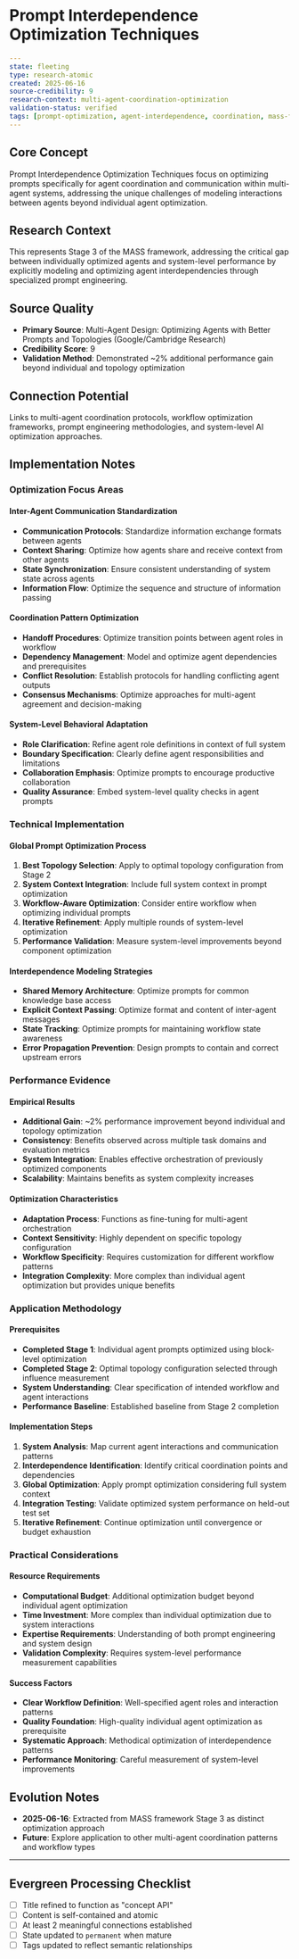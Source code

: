 # Prompt Interdependence Optimization Techniques

```yaml
---
state: fleeting
type: research-atomic
created: 2025-06-16
source-credibility: 9
research-context: multi-agent-coordination-optimization
validation-status: verified
tags: [prompt-optimization, agent-interdependence, coordination, mass-framework, workflow-optimization]
---
```

## Core Concept

Prompt Interdependence Optimization Techniques focus on optimizing prompts specifically for agent coordination and communication within multi-agent systems, addressing the unique challenges of modeling interactions between agents beyond individual agent optimization.

## Research Context

This represents Stage 3 of the MASS framework, addressing the critical gap between individually optimized agents and system-level performance by explicitly modeling and optimizing agent interdependencies through specialized prompt engineering.

## Source Quality

- **Primary Source**: Multi-Agent Design: Optimizing Agents with Better Prompts and Topologies (Google/Cambridge Research)
- **Credibility Score**: 9
- **Validation Method**: Demonstrated ~2% additional performance gain beyond individual and topology optimization

## Connection Potential

Links to multi-agent coordination protocols, workflow optimization frameworks, prompt engineering methodologies, and system-level AI optimization approaches.

## Implementation Notes

### Optimization Focus Areas

#### Inter-Agent Communication Standardization
- **Communication Protocols**: Standardize information exchange formats between agents
- **Context Sharing**: Optimize how agents share and receive context from other agents
- **State Synchronization**: Ensure consistent understanding of system state across agents
- **Information Flow**: Optimize the sequence and structure of information passing

#### Coordination Pattern Optimization
- **Handoff Procedures**: Optimize transition points between agent roles in workflow
- **Dependency Management**: Model and optimize agent dependencies and prerequisites
- **Conflict Resolution**: Establish protocols for handling conflicting agent outputs
- **Consensus Mechanisms**: Optimize approaches for multi-agent agreement and decision-making

#### System-Level Behavioral Adaptation
- **Role Clarification**: Refine agent role definitions in context of full system
- **Boundary Specification**: Clearly define agent responsibilities and limitations
- **Collaboration Emphasis**: Optimize prompts to encourage productive collaboration
- **Quality Assurance**: Embed system-level quality checks in agent prompts

### Technical Implementation

#### Global Prompt Optimization Process
1. **Best Topology Selection**: Apply to optimal topology configuration from Stage 2
2. **System Context Integration**: Include full system context in prompt optimization
3. **Workflow-Aware Optimization**: Consider entire workflow when optimizing individual prompts
4. **Iterative Refinement**: Apply multiple rounds of system-level optimization
5. **Performance Validation**: Measure system-level improvements beyond component optimization

#### Interdependence Modeling Strategies
- **Shared Memory Architecture**: Optimize prompts for common knowledge base access
- **Explicit Context Passing**: Optimize format and content of inter-agent messages
- **State Tracking**: Optimize prompts for maintaining workflow state awareness
- **Error Propagation Prevention**: Design prompts to contain and correct upstream errors

### Performance Evidence

#### Empirical Results
- **Additional Gain**: ~2% performance improvement beyond individual and topology optimization
- **Consistency**: Benefits observed across multiple task domains and evaluation metrics
- **System Integration**: Enables effective orchestration of previously optimized components
- **Scalability**: Maintains benefits as system complexity increases

#### Optimization Characteristics
- **Adaptation Process**: Functions as fine-tuning for multi-agent orchestration
- **Context Sensitivity**: Highly dependent on specific topology configuration
- **Workflow Specificity**: Requires customization for different workflow patterns
- **Integration Complexity**: More complex than individual agent optimization but provides unique benefits

### Application Methodology

#### Prerequisites
- **Completed Stage 1**: Individual agent prompts optimized using block-level optimization
- **Completed Stage 2**: Optimal topology configuration selected through influence measurement
- **System Understanding**: Clear specification of intended workflow and agent interactions
- **Performance Baseline**: Established baseline from Stage 2 completion

#### Implementation Steps
1. **System Analysis**: Map current agent interactions and communication patterns
2. **Interdependence Identification**: Identify critical coordination points and dependencies
3. **Global Optimization**: Apply prompt optimization considering full system context
4. **Integration Testing**: Validate optimized system performance on held-out test set
5. **Iterative Refinement**: Continue optimization until convergence or budget exhaustion

### Practical Considerations

#### Resource Requirements
- **Computational Budget**: Additional optimization budget beyond individual agent optimization
- **Time Investment**: More complex than individual optimization due to system interactions
- **Expertise Requirements**: Understanding of both prompt engineering and system design
- **Validation Complexity**: Requires system-level performance measurement capabilities

#### Success Factors
- **Clear Workflow Definition**: Well-specified agent roles and interaction patterns
- **Quality Foundation**: High-quality individual agent optimization as prerequisite
- **Systematic Approach**: Methodical optimization of interdependence patterns
- **Performance Monitoring**: Careful measurement of system-level improvements

## Evolution Notes

- **2025-06-16**: Extracted from MASS framework Stage 3 as distinct optimization approach
- **Future**: Explore application to other multi-agent coordination patterns and workflow types

---

## Evergreen Processing Checklist

- [ ] Title refined to function as "concept API"
- [ ] Content is self-contained and atomic
- [ ] At least 2 meaningful connections established  
- [ ] State updated to `permanent` when mature
- [ ] Tags updated to reflect semantic relationships